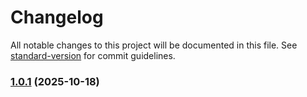 # Changelog

All notable changes to this project will be documented in this file. See [standard-version](https://github.com/conventional-changelog/standard-version) for commit guidelines.

### [1.0.1](https://github.com/kkokotero/synphony/compare/v1.0.0...v1.0.1) (2025-10-18)
